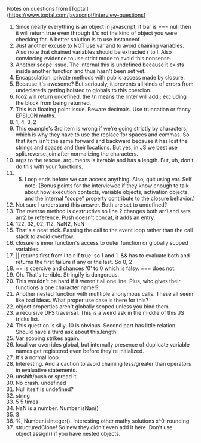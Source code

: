 Notes on questions from [Toptal](https://www.toptal.com/javascript/interview-questions]

1. Since nearly everything is an object in javascript, if bar is === null then it will return true even through it's not the kind of object you were checking for. A better solution is to use instanceof.
2. Just another excuse to NOT use var and to avoid chaining variables. Also note that chained variables should be extracted r to l. Also convincing evidence to use strict mode to avoid this nonsense. 
3. Another scope issue. The internal this is undefined because it exists inside another function and thus hasn't been set yet. 
4. Encapsulation. private methods with public access made by closure. 
5. Because it's awesome? But seriously, it prevents all kinds of errors from undeclareds getting hoisted to globals to this coercion. 
6. foo2 will return undefined. the \n means the linter will add ; excluding the block from being returned. 
7. This is a floating point issue. Beware decimals. Use truncation or fancy EPSILON maths.
8. 1, 4, 3, 2
9. This example's 3rd item is wrong if we're going strictly by characters, which is why they have to use the replace for spaces and commas. So that item isn't the same forward and backward because it has lost the strings and spaces and their locations. But yes, in JS we best use split.reverse.join after normalizing the characters.  
10. args to the rescue. arguments is iterable and has a length. But, uh, don't do this with your functions. 
11. 5. Loop ends before we can access anything. Also, quit using var. Self note: (Bonus points for the interviewee if they know enough to talk about how execution contexts, variable objects, activation objects, and the internal “scope” property contribute to the closure behavior.)
12. Not sure I understand this answer. Both are set to undefined? 
13. The reverse method is destructive so line 2 changes both arr1 and sets arr2 by reference. Push doesn't concat, it adds an entry. 
14. 122, 32, 02, 112, NaN2, NaN
15. That's a neat trick. Passing the call to the event loop rather than the call stack to avoid overflow. 
16. closure is inner function's access to outer function or globally scoped variables. 
17. || returns first from l to r if true. so 1 and 1. && has to evaluate both and returns the first failure if any or the last. So 0, 2
18. == is coercive and chances '0' to 0 which is falsy. === does not. 
19. Oh. That's terrible. Stringify is dangerous.
20. This wouldn't be hard if it weren't all one line. Plus, who gives their functions a one character name!?
21. Another nested function with mutltiple anonymous calls. These all seem like bad ideas. What proper use case is there for this?
22. object properties aren't globally scoped unless you bind them. 
23. a recursive DFS traversal. This is a weird ask in the middle of this JS tricks list. 
24. This question is silly. 10 is obvious. Second part has little relation. Should have a third ask about this.length
25. Var scoping strikes again. 
26. local var overrides global, but internally presence of duplicate variable names get registered even before they're initialized. 
27. It's a normal loop. 
28. Interesting. And a caution to avoid chaining less/greater than operators in evaluative statements. 
29.  unshift/push or spread it. 
30.  No crash. undefined
31.  Null itself is undefined? 
32.  string
33.  5 5 times
34.  NaN is a number. Number.isNan()
35.  3
36.  %, Number.isInteger(). Interesting other mathy solutions x^0, rounding
37.  structuredClone! So new they didn't even add it here. Don't use object.assign() if you have nested objects. 